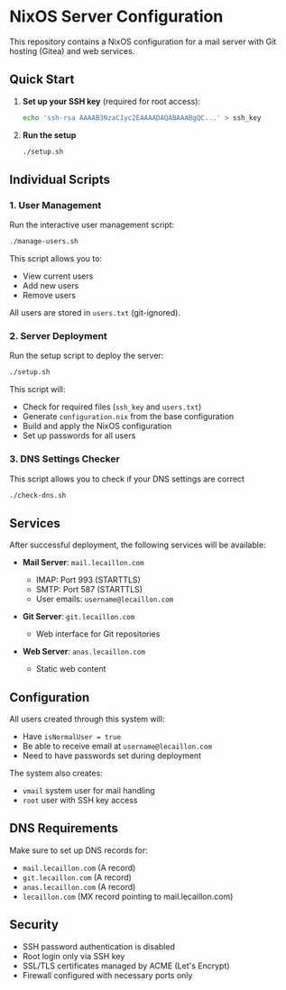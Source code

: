 # NixOS Server Configuration

This repository contains a NixOS configuration for a mail server with Git hosting (Gitea) and web services.

## Quick Start

1. **Set up your SSH key** (required for root access):
   ```bash
   echo 'ssh-rsa AAAAB3NzaC1yc2EAAAADAQABAAABgQC...' > ssh_key
   ```

2. **Run the setup**
   ```bash
   ./setup.sh
   ```

## Individual Scripts

### 1. User Management

Run the interactive user management script:
```bash
./manage-users.sh
```

This script allows you to:
- View current users
- Add new users
- Remove users

All users are stored in `users.txt` (git-ignored).

### 2. Server Deployment

Run the setup script to deploy the server:
```bash
./setup.sh
```

This script will:
- Check for required files (`ssh_key` and `users.txt`)
- Generate `configuration.nix` from the base configuration
- Build and apply the NixOS configuration
- Set up passwords for all users

### 3. DNS Settings Checker

This script allows you to check if your DNS settings are correct
```bash
./check-dns.sh
```

## Services

After successful deployment, the following services will be available:

- **Mail Server**: `mail.lecaillon.com`
  - IMAP: Port 993 (STARTTLS)
  - SMTP: Port 587 (STARTTLS)
  - User emails: `username@lecaillon.com`

- **Git Server**: `git.lecaillon.com`
  - Web interface for Git repositories

- **Web Server**: `anas.lecaillon.com`
  - Static web content

## Configuration

All users created through this system will:
- Have `isNormalUser = true`
- Be able to receive email at `username@lecaillon.com`
- Need to have passwords set during deployment

The system also creates:
- `vmail` system user for mail handling
- `root` user with SSH key access

## DNS Requirements

Make sure to set up DNS records for:
- `mail.lecaillon.com` (A record)
- `git.lecaillon.com` (A record)
- `anas.lecaillon.com` (A record)
- `lecaillon.com` (MX record pointing to mail.lecaillon.com)

## Security

- SSH password authentication is disabled
- Root login only via SSH key
- SSL/TLS certificates managed by ACME (Let's Encrypt)
- Firewall configured with necessary ports only